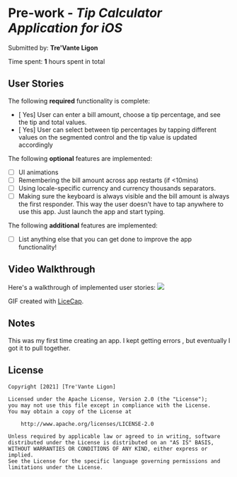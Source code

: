 # Pre-work - *Tip Calculator Application for iOS*

Submitted by: **Tre'Vante Ligon**

Time spent: **1** hours spent in total

## User Stories

The following **required** functionality is complete:

* [ Yes] User can enter a bill amount, choose a tip percentage, and see the tip and total values.
* [ Yes] User can select between tip percentages by tapping different values on the segmented control and the tip value is updated accordingly

The following **optional** features are implemented:

* [ ] UI animations
* [ ] Remembering the bill amount across app restarts (if <10mins)
* [ ] Using locale-specific currency and currency thousands separators.
* [ ] Making sure the keyboard is always visible and the bill amount is always the first responder. This way the user doesn't have to tap anywhere to use this app. Just launch the app and start typing.

The following **additional** features are implemented:

- [ ] List anything else that you can get done to improve the app functionality!

## Video Walkthrough

Here's a walkthrough of implemented user stories:
![](https://i.imgur.com/BbovNnK.gif)

GIF created with [LiceCap](http://www.cockos.com/licecap/).

## Notes
This was my first time creating an app. I kept getting errors , but eventually I got it to pull together.

## License

    Copyright [2021] [Tre'Vante Ligon]

    Licensed under the Apache License, Version 2.0 (the "License");
    you may not use this file except in compliance with the License.
    You may obtain a copy of the License at

        http://www.apache.org/licenses/LICENSE-2.0

    Unless required by applicable law or agreed to in writing, software
    distributed under the License is distributed on an "AS IS" BASIS,
    WITHOUT WARRANTIES OR CONDITIONS OF ANY KIND, either express or implied.
    See the License for the specific language governing permissions and
    limitations under the License.
